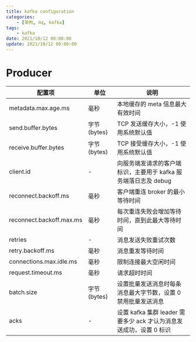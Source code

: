 ```yaml
---
title: kafka configuration
categories: 
    - [架构, mq, kafka]
tags:
    - kafka
date: 2021/10/12 00:00:00
update: 2021/10/12 00:00:00
---
```


# Producer

| 配置项                   | 单位        | 说明                                                         |
| ------------------------ | ----------- | ------------------------------------------------------------ |
| metadata.max.age.ms      | 毫秒        | 本地缓存的 meta 信息最大有效时间                             |
| send.buffer.bytes        | 字节(bytes) | TCP 发送缓存大小，-1 使用系统默认值                          |
| receive.buffer.bytes     | 字节(bytes) | TCP 接受缓存大小，-1 使用系统默认值                          |
| client.id                | -           | 向服务端发请求的客户端标识，主要用于 kafka 服务端落日志及 debug |
| reconnect.backoff.ms     | 毫秒        | 客户端重连 broker 的最小等待时间                             |
| reconnect.backoff.max.ms | 毫秒        | 每次重连失败会增加等待时间，直到此最大等待时间               |
| retries                  | -           | 消息发送失败重试次数                                         |
| retry.backoff.ms         | 毫秒        | 消息重发等待时间                                             |
| connections.max.idle.ms  | 毫秒        | 限制连接最大空闲时间                                         |
| request.timeout.ms       | 毫秒        | 请求超时时间                                                 |
| batch.size               | 字节(bytes) | 设置批量发送消息时每条消息最大字节数，设置 0 禁用批量发送消息 |
| acks                     | -           | 设置 kafka 集群 leader 需要多少 ack 才认为消息发送成功，设置 0 标识 |

